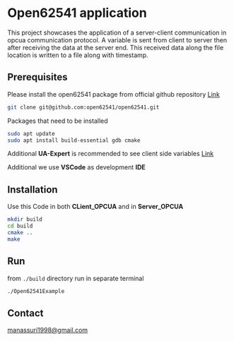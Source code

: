# Open62541 application

This project showcases the application of a server-client communication in opcua communication protocol. A variable is sent from client to server then after receiving the data at the server end. This received data along the file location is written to a file along with timestamp.

## Prerequisites

Please install the open62541 package from official github repository [Link](https://github.com/open62541/open62541)

```bash
git clone git@github.com:open62541/open62541.git

```

Packages that need to be installed

```bash
sudo apt update
sudo apt install build-essential gdb cmake
```

Additional **UA-Expert** is recommended to see client side variables [Link](https://www.unified-automation.com/products/development-tools/uaexpert.html)

Additional we use **VSCode** as development **IDE**

## Installation

Use this Code in both **CLient_OPCUA** and in **Server_OPCUA** 


```bash
mkdir build
cd build
cmake ..
make
```

## Run

from `./build` directory run in separate terminal

```sh
./Open62541Example
```



## Contact

manassuri1998@gmail.com